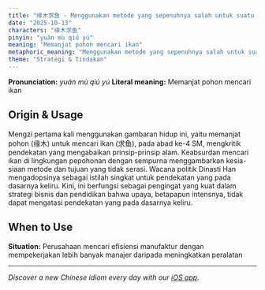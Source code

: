 ```yaml
---
title: "缘木求鱼 - Menggunakan metode yang sepenuhnya salah untuk suatu tugas"
date: "2025-10-13"
characters: "缘木求鱼"
pinyin: "yuán mù qiú yú"
meaning: "Memanjat pohon mencari ikan"
metaphoric_meaning: "Menggunakan metode yang sepenuhnya salah untuk suatu tugas"
theme: "Strategi & Tindakan"
---
```


**Pronunciation:** *yuán mù qiú yú*
**Literal meaning:** Memanjat pohon mencari ikan

## Origin & Usage

Mengzi pertama kali menggunakan gambaran hidup ini, yaitu memanjat pohon (缘木) untuk mencari ikan (求鱼), pada abad ke-4 SM, mengkritik pendekatan yang mengabaikan prinsip-prinsip alam. Keabsurdan mencari ikan di lingkungan pepohonan dengan sempurna menggambarkan kesia-siaan metode dan tujuan yang tidak serasi. Wacana politik Dinasti Han mengadopsinya sebagai istilah singkat untuk pendekatan yang pada dasarnya keliru. Kini, ini berfungsi sebagai pengingat yang kuat dalam strategi bisnis dan pendidikan bahwa upaya, betapapun intensnya, tidak dapat mengatasi pendekatan yang pada dasarnya keliru.

## When to Use

**Situation:** Perusahaan mencari efisiensi manufaktur dengan mempekerjakan lebih banyak manajer daripada meningkatkan peralatan

---

*Discover a new Chinese idiom every day with our [iOS app](https://apps.apple.com/us/app/daily-chinese-idioms/id6740611324).*
